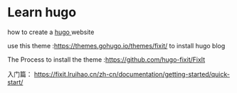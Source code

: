 # Learn hugo

how to create a [hugo ](https://gohugo.io/getting-started/quick-start/)website 



use this theme :https://themes.gohugo.io/themes/fixit/ to install hugo blog

The Process to install the  theme :https://github.com/hugo-fixit/FixIt

入门篇：
https://fixit.lruihao.cn/zh-cn/documentation/getting-started/quick-start/
